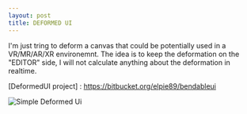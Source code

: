 ```yaml
---
layout: post
title: DEFORMED UI
---
```

I'm just tring to deform a canvas that could be potentially used in a VR/MR/AR/XR environemnt.
The idea is to keep the deformation on the "EDITOR" side, I will not calculate anything about the deformation in realtime.

[DeformedUI project] : https://bitbucket.org/elpie89/bendableui

<img src="{{ site.baseurl }}/assets/blog/deformed_ui/simple_deformed_ui.gif" alt="Simple Deformed Ui" style="width: auto;"/>